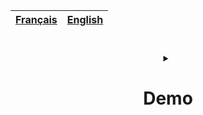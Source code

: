 <div align="center">

| <a href="https://www.clictune.com/jxYP">Français</a> | <a href="https://www.clictune.com/jxYT">English</a> |
|--------|-------|

#

<details>
<summary><h1>Demo</h1></summary>
  
  | Website | Badge |
  |----------|-------|
  | <a href="https://www.clictune.com/jxYI">Github</a> | <a href="https://www.clictune.com/jxYX"><img src="https://github.com/LeBazarDeBryan/Onlintendo/actions/workflows/pages/pages-build-deployment/badge.svg" /></a> |
  | <a href="https://www.clictune.com/jxYL">Vercel</a> | <a href="https://www.clictune.com/jxZ4"><img src="https://therealsujitk-vercel-badge.vercel.app/?app=onlintendo" /></a> |
</details>
